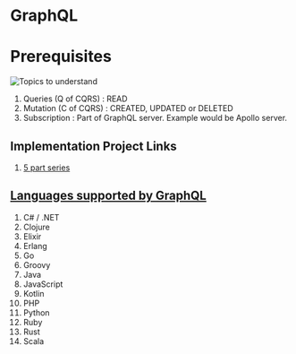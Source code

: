 
# GraphQL 


# Prerequisites
![Topics to understand](https://miro.medium.com/max/3120/1*qDlKyThqaWUyWDwP7jl88A.png)


1. Queries  (Q of CQRS) : READ
2. Mutation (C of CQRS) : CREATED, UPDATED or DELETED
3. Subscription         : Part of GraphQL server. Example would be Apollo server.



## Implementation Project Links

1. [5 part series](https://medium.com/naresh-bhatia/graphql-concepts-i-wish-someone-explained-to-me-a-year-ago-514d5b3c0eab)

## [Languages supported by GraphQL](https://graphql.org/code/)

1. C# / .NET
2. Clojure
3. Elixir
4. Erlang
5. Go
6. Groovy
7. Java
8. JavaScript
9. Kotlin
10. PHP
11. Python
12. Ruby
13. Rust
14. Scala

## 
